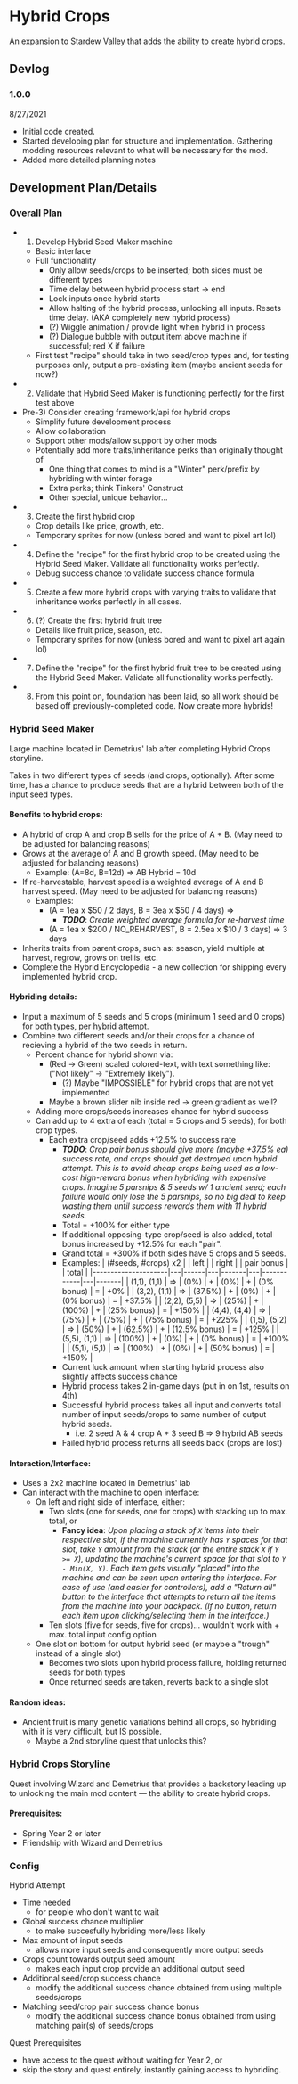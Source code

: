 ﻿# Hybrid Crops
An expansion to Stardew Valley that adds the ability to create hybrid crops.

## Devlog
### 1.0.0
8/27/2021
  * Initial code created.
  * Started developing plan for structure and implementation. Gathering modding resources relevant to what will be necessary for the mod.
  * Added more detailed planning notes

## Development Plan/Details
### Overall Plan
  * 1) Develop Hybrid Seed Maker machine
    * Basic interface
    * Full functionality
      * Only allow seeds/crops to be inserted; both sides must be different types
      * Time delay between hybrid process start -> end
      * Lock inputs once hybrid starts
      * Allow halting of the hybrid process, unlocking all inputs. Resets time delay. (AKA completely new hybrid process)
      * (?) Wiggle animation / provide light when hybrid in process
      * (?) Dialogue bubble with output item above machine if successful; red X if failure
    * First test "recipe" should take in two seed/crop types and, for testing purposes only, output a pre-existing item (maybe ancient seeds for now?)
  * 2) Validate that Hybrid Seed Maker is functioning perfectly for the first test above
  * Pre-3) Consider creating framework/api for hybrid crops
    * Simplify future development process
    * Allow collaboration
    * Support other mods/allow support by other mods
    * Potentially add more traits/inheritance perks than originally thought of
      * One thing that comes to mind is a "Winter" perk/prefix by hybriding with winter forage
      * Extra perks; think Tinkers' Construct
      * Other special, unique behavior...
  * 3) Create the first hybrid crop
    * Crop details like price, growth, etc.
    * Temporary sprites for now (unless bored and want to pixel art lol)
  * 4) Define the "recipe" for the first hybrid crop to be created using the Hybrid Seed Maker. Validate all functionality works perfectly.
    * Debug success chance to validate success chance formula
  * 5) Create a few more hybrid crops with varying traits to validate that inheritance works perfectly in all cases.
  * 6) (?) Create the first hybrid fruit tree
    * Details like fruit price, season, etc.
    * Temporary sprites for now (unless bored and want to pixel art again lol)
  * 7) Define the "recipe" for the first hybrid fruit tree to be created using the Hybrid Seed Maker. Validate all functionality works perfectly.
  * 8) From this point on, foundation has been laid, so all work should be based off previously-completed code. Now create more hybrids!


### Hybrid Seed Maker
Large machine located in Demetrius' lab after completing Hybrid Crops storyline.

Takes in two different types of seeds (and crops, optionally). After some time, has a chance to produce seeds that are a hybrid between both of the input seed types.

#### Benefits to hybrid crops:
  * A hybrid of crop A and crop B sells for the price of A + B. (May need to be adjusted for balancing reasons)
  * Grows at the average of A and B growth speed. (May need to be adjusted for balancing reasons)
    * Example: (A=8d, B=12d) => AB Hybrid = 10d
  * If re-harvestable, harvest speed is a weighted average of A and B harvest speed. (May need to be adjusted for balancing reasons)
    * Examples:
      * (A = 1ea x $50 / 2 days, B = 3ea x $50 / 4 days) =>
        * ***TODO***: *Create weighted average formula for re-harvest time*
      * (A = 1ea x $200 / NO_REHARVEST, B = 2.5ea x $10 / 3 days) => 3 days
  * Inherits traits from parent crops, such as: season, yield multiple at harvest, regrow, grows on trellis, etc.
  * Complete the Hybrid Encyclopedia - a new collection for shipping every implemented hybrid crop.

#### Hybriding details:
  * Input a maximum of 5 seeds and 5 crops (minimum 1 seed and 0 crops) for both types, per hybrid attempt.
  * Combine two different seeds and/or their crops for a chance of recieving a hybrid of the two seeds in return.
    * Percent chance for hybrid shown via:
      * (Red -> Green) scaled colored-text, with text something like: ("Not likely" -> "Extremely likely").
        * (?) Maybe "IMPOSSIBLE" for hybrid crops that are not yet implemented
      * Maybe a brown slider nib inside red -> green gradient as well?
    * Adding more crops/seeds increases chance for hybrid success
    * Can add up to 4 extra of each (total = 5 crops and 5 seeds), for both crop types.
      * Each extra crop/seed adds +12.5% to success rate
        * ***TODO***: *Crop pair bonus should give more (maybe +37.5% ea) success rate, and crops should get destroyed upon hybrid attempt. This is to avoid cheap crops being used as a low-cost high-reward bonus when hybriding with expensive crops. Imagine 5 parsnips & 5 seeds w/ 1 ancient seed; each failure would only lose the 5 parsnips, so no big deal to keep wasting them until success rewards them with 11 hybrid seeds.*
        * Total = +100% for either type
        * If additional opposing-type crop/seed is also added, total bonus increased by +12.5% for each "pair".
        * Grand total = +300% if both sides have 5 crops and 5 seeds.
        * Examples:
            | (#seeds, #crops) x2 |   | left |   | right |   | pair bonus |   | total |
            |---------------------|---|------|---|-------|---|------------|---|-------|
            | (1,1), (1,1) | => | (0%)    | + | (0%)    | + | (0% bonus)    | = | +0% |
            | (3,2), (1,1) | => | (37.5%) | + | (0%)    | + | (0% bonus)    | = | +37.5% |
            | (2,2), (5,5) | => | (25%)   | + | (100%)  | + | (25% bonus)   | = | +150% |
            | (4,4), (4,4) | => | (75%)   | + | (75%)   | + | (75% bonus)   | = | +225% |
            | (1,5), (5,2) | => | (50%)   | + | (62.5%) | + | (12.5% bonus) | = | +125% |
            | (5,5), (1,1) | => | (100%)  | + | (0%)    | + | (0% bonus)    | = | +100% |
            | (5,1), (5,1) | => | (100%)  | + | (0%)    | + | (50% bonus)   | = | +150% |
        * Current luck amount when starting hybrid process also slightly affects success chance
        * Hybrid process takes 2 in-game days (put in on 1st, results on 4th)
        * Successful hybrid process takes all input and converts total number of input seeds/crops to same number of output hybrid seeds.
          * i.e. 2 seed A & 4 crop A + 3 seed B => 9 hybrid AB seeds
        * Failed hybrid process returns all seeds back (crops are lost)

#### Interaction/Interface:
  * Uses a 2x2 machine located in Demetrius' lab
  * Can interact with the machine to open interface:
    * On left and right side of interface, either:
      * Two slots (one for seeds, one for crops) with stacking up to max. total, or
        * **Fancy idea**: *Upon placing a stack of ```X``` items into their respective slot, if the machine currently has ```Y``` spaces for that slot, take ```Y``` amount from the stack (or the entire stack ```X``` if ```Y >= X```), updating the machine's current space for that slot to ```Y - Min(X, Y)```. Each item gets visually "placed" into the machine and can be seen upon entering the interface. For ease of use (and easier for controllers), add a "Return all" button to the interface that attempts to return all the items from the machine into your backpack. (If no button, return each item upon clicking/selecting them in the interface.)*
      * Ten slots (five for seeds, five for crops)... wouldn't work with + max. total input config option
    * One slot on bottom for output hybrid seed (or maybe a "trough" instead of a single slot)
      * Becomes two slots upon hybrid process failure, holding returned seeds for both types
      * Once returned seeds are taken, reverts back to a single slot

#### Random ideas:
  * Ancient fruit is many genetic variations behind all crops, so hybriding with it is very difficult, but IS possible.
    * Maybe a 2nd storyline quest that unlocks this?

### Hybrid Crops Storyline
Quest involving Wizard and Demetrius that provides a backstory leading up to unlocking the main mod content — the ability to create hybrid crops.

#### Prerequisites:
  * Spring Year 2 or later
  * Friendship with Wizard and Demetrius

### Config
Hybrid Attempt
  * Time needed
    * for people who don't want to wait
  * Global success chance multiplier
    * to make succesfully hybriding more/less likely
  * Max amount of input seeds
    * allows more input seeds and consequently more output seeds
  * Crops count towards output seed amount
    * makes each input crop provide an additional output seed
  * Additional seed/crop success chance
    * modify the additional success chance obtained from using multiple seeds/crops
  * Matching seed/crop pair success chance bonus
    * modify the additional success chance bonus obtained from using matching pair(s) of seeds/crops

Quest Prerequisites
  * have access to the quest without waiting for Year 2, or
  * skip the story and quest entirely, instantly gaining access to hybriding.


